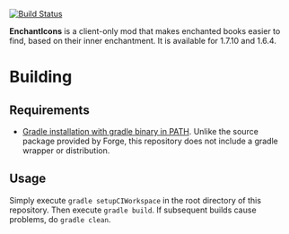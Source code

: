 [![Build Status](http://ci.haun.guru/buildStatus/icon?job=EnchantIcons)](http://ci.haun.guru/job/EnchantIcons/)

**EnchantIcons** is a client-only mod that makes enchanted books easier to find, based on their inner enchantment. It is available for 1.7.10 and 1.6.4.

# Building

## Requirements

* [Gradle installation with gradle binary in PATH](http://www.gradle.org/installation). Unlike the source package provided by Forge, this repository does not include a gradle wrapper or distribution.

## Usage
Simply execute `gradle setupCIWorkspace` in the root directory of this repository. Then execute `gradle build`. If subsequent builds cause problems, do `gradle clean`.